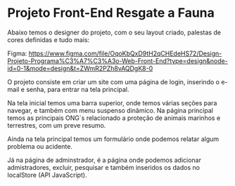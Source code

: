 # Projeto Front-End Resgate a Fauna

Abaixo temos o designer do projeto, com o seu layout criado, palestas de cores definidas e tudo mais: 

Figma: https://www.figma.com/file/OqoKbQxD9tH2qCHEdeHS72/Design-Projeto-Programa%C3%A7%C3%A3o-Web-Front-End?type=design&node-id=0-1&mode=design&t=ZWmR2PZh8vAQDgK8-0

  O projeto consiste em criar um site com uma página de login, inserindo o e-mail e senha, para entrar na tela principal.
  
  Na tela inicial temos uma barra superior, onde temos várias seções para navegar, e também com menu suspenso dinâmico. Na página principal temos as principais ONG`s relacionado a proteção de animais marinhos e terrestres, com um preve resumo.

  Ainda na tela principal temos um formulário onde podemos relatar algum problema ou acidente.

  Já na página de adminstrador, é a página onde podemos adicionar admistradores, excluir, pesquisar e também inseridos os dados no localStore (API JavaScript).
